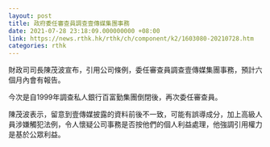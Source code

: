 ```yaml
---
layout: post
title: 政府委任審查員調查壹傳媒集團事務
date: 2021-07-28 23:18:09.000000000 +08:00
link: https://news.rthk.hk/rthk/ch/component/k2/1603080-20210728.htm
categories: rthk
---
```


財政司司長陳茂波宣布，引用公司條例，委任審查員調查壹傳媒集團事務，預計六個月內會有報告。

今次是自1999年調查私人銀行百富勤集團倒閉後，再次委任審查員。

陳茂波表示，留意到壹傳媒披露的資料前後不一致，可能有誤導成分，加上高級人員涉嫌觸犯法例，令人懷疑公司事務是否按他們的個人利益處理，他強調引用權力是基於公眾利益。

